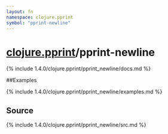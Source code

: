 ```yaml
---
layout: fn
namespace: clojure.pprint
symbol: "pprint-newline"
---
```


# [clojure.pprint](../)/pprint-newline

{% include 1.4.0/clojure.pprint/pprint_newline/docs.md %}

##Examples

{% include 1.4.0/clojure.pprint/pprint_newline/examples.md %}
## Source
{% include 1.4.0/clojure.pprint/pprint_newline/src.md %}

